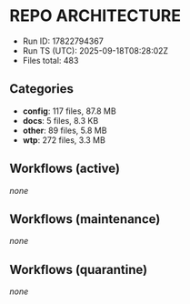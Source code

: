 # REPO ARCHITECTURE
- Run ID: 17822794367
- Run TS (UTC): 2025-09-18T08:28:02Z
- Files total: 483

## Categories
- **config**: 117 files, 87.8 MB
- **docs**: 5 files, 8.3 KB
- **other**: 89 files, 5.8 MB
- **wtp**: 272 files, 3.3 MB

## Workflows (active)
_none_

## Workflows (maintenance)
_none_

## Workflows (quarantine)
_none_
